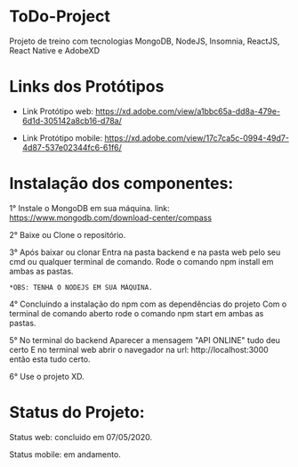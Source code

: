 # ToDo-Project
Projeto de treino com tecnologias MongoDB, NodeJS, Insomnia, ReactJS, React Native e AdobeXD

# Links dos Protótipos

 * Link Protótipo web: https://xd.adobe.com/view/a1bbc65a-dd8a-479e-6d1d-305142a8cb16-d78a/
 
 * Link Protótipo mobile: https://xd.adobe.com/view/17c7ca5c-0994-49d7-4d87-537e02344fc6-61f6/
 
 # Instalação dos componentes:
 1° Instale o MongoDB em sua máquina.
 link: https://www.mongodb.com/download-center/compass
 
 2° Baixe ou Clone o repositório.
 
 3° Após baixar ou clonar
    Entra na pasta backend e na pasta web pelo seu cmd ou qualquer terminal de comando.
    Rode o comando npm install em ambas as pastas.
    
    *OBS: TENHA O NODEJS EM SUA MÁQUINA.
 
 4° Concluindo a instalação do npm com as dependências do projeto
    Com o terminal de comando aberto rode o comando npm start em ambas as pastas.
  
 5° No terminal do backend Aparecer a mensagem "API ONLINE" tudo deu certo
    E no terminal web abrir o navegador na url: http://localhost:3000 então esta tudo certo.
    
6° Use o projeto XD.

# Status do Projeto:
Status web: concluido em 07/05/2020.

Status mobile: em andamento.
